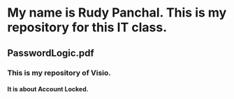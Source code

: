 #
# My name is Rudy Panchal. This is my repository for this IT class. 
## PasswordLogic.pdf
### This is my repository of Visio.
#### It is about Account Locked.

